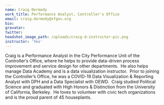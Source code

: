 ```yaml
---
name: Craig Dermody
work_title: Performance Analyst, Controller's Office
email: craig.dermody@sfgov.org
bio:
gravatar:
twitter:
headshot_image_path: /uploads/craig-d-instructor-pic.png
instructor: 'Yes'
---
```

Craig is a Performance Analyst in the City Performance Unit of the Controller’s Office, where he helps to provide data-driven process improvement and service design for other departments.&nbsp; He also helps manage Data Academy and is a data visualization instructor.&nbsp; Prior to joining the Controller’s Office, he was a COVID-19 Data Visualization & Reporting Analyst with DPH and a Data Specialist with OEWD.&nbsp; Craig studied Political Science and graduated with High Honors & Distinction from the University of California, Berkeley.&nbsp; He loves to volunteer with civic tech organizations and is the proud parent of 45 houseplants.